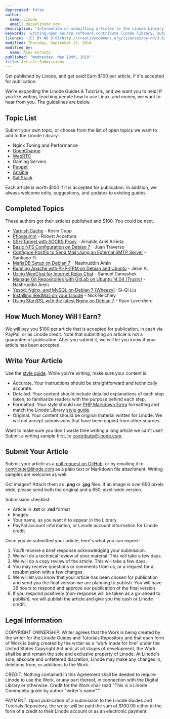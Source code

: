 ```yaml
---
deprecated: false
author:
  name: Linode
  email: docs@linode.com
description: 'Information on submitting articles to the Linode Library, including benefits and procedures.'
keywords: 'writing,open source software,contribute linode library, submissions'
license: '[CC BY-ND 3.0](http://creativecommons.org/licenses/by-nd/3.0/us/)'
modified: Thursday, September 25, 2014
modified_by:
  name: Alex Fornuto
published: 'Wednesday, May 19th, 2010'
title: Article Submissions
---
```


Get published by Linode, and get paid! Earn \$100 per article, if it's accepted for publication.

We're expanding the Linode Guides & Tutorials, and we want you to help! If you like writing, teaching people how to use Linux, and money, we want to hear from you. The guidelines are below.

Topic List
----------

Submit your own topic, or choose from the list of open topics we want to add to the Linode Library:

-   Nginx Tuning and Performance
-   [OpenChange](http://www.openchange.org/)
-   [WebRTC](http://www.webrtc.org/)
-   Gaming Servers
-   [Puppet](http://puppetlabs.com/)
-   [Ansible](http://www.ansible.com/home)
-   [SaltStack](http://www.saltstack.com/)

Each article is worth \$100 if it is accepted for publication. In addition, we always welcome edits, suggestions, and updates to existing guides.

Completed Topics
----------------

These authors got their articles published and \$100. You could be next.

-   [Varnish Cache](/docs/websites/varnish/getting-started-with-varnish-cache) - Kevin Cupp
-   [Pflogsumm](/docs/email/postfix/pflogsumm-for-postfix-monitoring-on-centos-6) - Robert Accettura
-   [SSH Tunnel with SOCKS Proxy](/docs/networking/ssh/setting-up-an-ssh-tunnel-with-your-linode-for-safe-browsing) - Arnaldo Ariel Arrieta
-   [Basic NFS Configuration on Debian 7](/docs/networking/basic-nfs-configuration-on-debian-7) - Juan Traverso
-   [Configure Postfix to Send Mail Using an External SMTP Server](/docs/email/postfix/postfix-smtp-debian7) - Santiago Ti
-   [MariaDB Setup on Debian 7](/docs/databases/mariadb/mariadb-setup-debian7) - Nashruddin Amin
-   [Running Apache with PHP-FPM on Debian and Ubuntu](/docs/websites/apache/running-fastcgi-php-fpm-on-debian-7-with-apache) - Jesin A.
-   [Using WeeChat for Internet Relay Chat](/docs/applications/messaging/using-weechat-for-irc) - Samuel Damashek
-   [Manage Git Repositories with GitLab on Ubuntu 14.04 (Trusty)](/docs/applications/development/gitlab-on-ubuntu-14-04) - Nashruddin Amin
-   [Yesod, Nginx, and MySQL on Debian 7 (Wheezy)](/docs/websites/frameworks/yesod-nginx-mysql-on-debian-7-wheezy)- Si-Qi Liu
-   [Installing iRedMail on your Linode](/docs/email/iredmail/installing-iredmail) - Nick Reichley
-   [Using StartSSL with the latest Nginx on Debian 7](/docs/websites/nginx/startssl-wth-latest-nginx-debian-7) - Ryan Laverdiere

How Much Money Will I Earn?
---------------------------

We will pay you $100 per article that is accepted for publication, in cash via PayPal, or as Linode credit. Note that submitting an article is not a guarantee of publication. After you submit it, we will let you know if your article has been accepted.

Write Your Article
------------------

Use the [style guide](/docs/style-guide). While you're writing, make sure your content is:

-   Accurate. Your instructions should be straightforward and technically accurate.
-   Detailed. Your content should include detailed explanations of each step taken, to familiarize readers with the purpose behind each step.
-   Formatted. Your style should use [PHP Markdown Extra](https://michelf.ca/projects/php-markdown/extra/) formatting and match the Linode Library [style guide](/docs/style-guide).
-   Original. Your content should be original material written for Linode. We will not accept submissions that have been copied from other sources.

Want to make sure you don't waste time writing a long article we can't use? Submit a writing sample first, to <contribute@linode.com>.

Submit Your Article
-------------------

Submit your article as a [pull request on GitHub](http://www.github.com/linode/docs), or by emailing it to <contribute@linode.com> as a plain text or Markdown file attachment. Writing samples are welcome as well.

Got images? Attach them as **.png** or **.jpg** files. If an image is over 650 pixels wide, please send both the original and a 650-pixel-wide version.

Submission checklist:

-   Article in **.txt** or **.md** format
-   Images
-   Your name, as you want it to appear in the Library
-   PayPal account information, or Linode account information for Linode credit

Once you've submitted your article, here's what you can expect:

1.  You'll receive a brief response acknowledging your submission.
2.  We will do a technical review of your material. This will take a few days.
3.  We will do a copy review of the article. This will take a few days.
4.  You may receive questions or comments from us, or a request for a resubmission with a few changes.
5.  We will let you know that your article has been chosen for publication and send you the final version we are planning to publish. You will have 36 hours to respond and approve our publication of the final version.
6.  If you respond positively (non-response will be taken as a go-ahead to publish), we will publish the article and give you the cash or Linode credit.

Legal Information
-----------------

COPYRIGHT OWNERSHIP. Writer agrees that the Work is being created by the writer for the Linode Guides and Tutorials Repository and that each form of Work is being created by the writer as a “work made for hire” under the United States Copyright Act and, at all stages of development, the Work shall be and remain the sole and exclusive property of Linode. At Linode's sole, absolute and unfettered discretion, Linode may make any changes in, deletions from, or additions to the Work.

CREDIT. Nothing contained in this Agreement shall be deeded to require Linode to use the Work, or any part thereof, in connection with the Digital Library or otherwise. Credit for the Work shall read "This is a Linode Community guide by author "writer's name"."

PAYMENT. Upon publication of a submission to the Linode Guides and Tutorials Repository, the writer will be paid the sum of \$100.00 either in the form of a credit to their Linode account or as an electronic payment.
